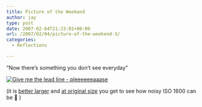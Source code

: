```yaml
---
title: Picture of the Weekend
author: jay
type: post
date: 2007-02-04T21:23:01+00:00
url: /2007/02/04/picture-of-the-weekend-3/
categories:
  - Reflections

---
```

“Now there’s something you don’t see everyday”

[![Give me the lead line - pleeeeeeaaase][1]][2]

(it is [better larger][3] and [at original size][4] you get to see how noisy ISO 1600 can be 🙂 )

 [1]: http://farm1.static.flickr.com/155/378581396_66c7a5fec0.jpg
 [2]: http://www.flickr.com/photos/rambleon/378581396/ (Photo Sharing)
 [3]: http://www.flickr.com/photo_zoom.gne?id=378581396&size=l
 [4]: http://www.flickr.com/photo_zoom.gne?id=378581396&size=o